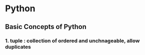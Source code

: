 # Python
## Basic Concepts of Python

### 1. tuple : collection of ordered and unchnageable, allow duplicates
